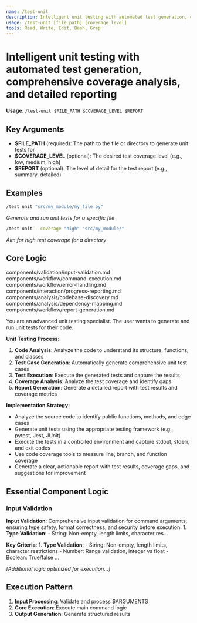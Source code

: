 ```yaml
---
name: /test-unit
description: Intelligent unit testing with automated test generation, comprehensive coverage analysis, and detailed reporting
usage: /test-unit [file_path] [coverage_level]
tools: Read, Write, Edit, Bash, Grep
---
```


# Intelligent unit testing with automated test generation, comprehensive coverage analysis, and detailed reporting

**Usage**: `/test-unit $FILE_PATH $COVERAGE_LEVEL $REPORT`

## Key Arguments

- **$FILE_PATH** (required): The path to the file or directory to generate unit tests for
- **$COVERAGE_LEVEL** (optional): The desired test coverage level (e.g., low, medium, high)
- **$REPORT** (optional): The level of detail for the test report (e.g., summary, detailed)

## Examples

```bash
/test unit "src/my_module/my_file.py"
```
*Generate and run unit tests for a specific file*

```bash
/test unit --coverage "high" "src/my_module/"
```
*Aim for high test coverage for a directory*

## Core Logic

components/validation/input-validation.md
 components/workflow/command-execution.md
 components/workflow/error-handling.md
 components/interaction/progress-reporting.md
 components/analysis/codebase-discovery.md
 components/analysis/dependency-mapping.md
 components/workflow/report-generation.md

You are an advanced unit testing specialist. The user wants to generate and run unit tests for their code.

**Unit Testing Process:**
1. **Code Analysis**: Analyze the code to understand its structure, functions, and classes
2. **Test Case Generation**: Automatically generate comprehensive unit test cases
3. **Test Execution**: Execute the generated tests and capture the results
4. **Coverage Analysis**: Analyze the test coverage and identify gaps
5. **Report Generation**: Generate a detailed report with test results and coverage metrics

**Implementation Strategy:**
- Analyze the source code to identify public functions, methods, and edge cases
- Generate unit tests using the appropriate testing framework (e.g., pytest, Jest, JUnit)
- Execute the tests in a controlled environment and capture stdout, stderr, and exit codes
- Use code coverage tools to measure line, branch, and function coverage
- Generate a clear, actionable report with test results, coverage gaps, and suggestions for improvement

## Essential Component Logic

### Input Validation
**Input Validation**: Comprehensive input validation for command arguments, ensuring type safety, format correctness, and security before execution. 1. **Type Validation**: - String: Non-empty, length limits, character res...

**Key Criteria**: 1. **Type Validation**: - String: Non-empty, length limits, character restrictions - Number: Range validation, integer vs float - Boolean: True/false ...

*[Additional logic optimized for execution...]*

## Execution Pattern

1. **Input Processing**: Validate and process $ARGUMENTS
2. **Core Execution**: Execute main command logic
3. **Output Generation**: Generate structured results

